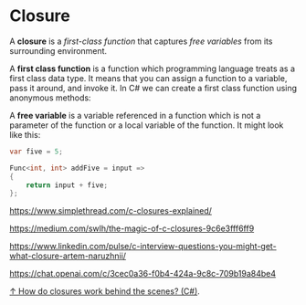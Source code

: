 # Closure

A **closure** is a *first-class function* that captures *free variables* from its surrounding environment.

A **first class function** is a function which programming language treats as a first class data type. It means that you can assign a function to a variable, pass it around, and invoke it. In C# we can create a first class function using anonymous methods:

A **free variable** is a variable referenced in a function which is not a parameter of the function or a local variable of the function. It might look like this:

```csharp
var five = 5;

Func<int, int> addFive = input =>
{
    return input + five;
};
```

<https://www.simplethread.com/c-closures-explained/>

<https://medium.com/swlh/the-magic-of-c-closures-9c6e3fff6ff9>

<https://www.linkedin.com/pulse/c-interview-questions-you-might-get-what-closure-artem-naruzhnii/>

<https://chat.openai.com/c/3cec0a36-f0b4-424a-9c8c-709b19a84be4>

[↑ How do closures work behind the scenes? (C#)](https://stackoverflow.com/questions/1928636/how-do-closures-work-behind-the-scenes-c).

